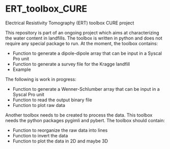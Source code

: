 # ERT_toolbox_CURE
Electrical Resistivity Tomography (ERT) toolbox CURE project

This repository is part of an ongoing project which aims at characterizing the water content in landfills. The toolbox is written in python and does not require any special package to run. At the moment, the toolbox contains:

- Function to generate a dipole-dipole array that can be input in a Syscal Pro unit
- Function to generate a survey file for the Kragge landfill
- Example

The following is work in progress:

- Function to generate a Wenner-Schlumber array that can be input in a Syscal Pro unit
- Function to read the output binary file
- Function to plot raw data

Another toolbox needs to be created to process the data. This toolbox needs the python packages pygimli and pybert. The toolbox should contain:

- Function to reorganize the raw data into lines
- Function to invert the data
- Function to plot the data in 2D and maybe 3D
